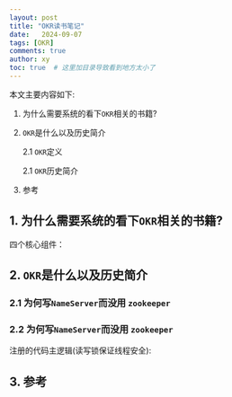 ```yaml
---
layout: post
title: "OKR读书笔记"
date:   2024-09-07
tags: [OKR]
comments: true
author: xy
toc: true  # 这里加目录导致看到地方太小了
---
```



本文主要内容如下:

1. 为什么需要系统的看下`OKR`相关的书籍?

2. `OKR`是什么以及历史简介

    2.1 `OKR`定义

    2.1 `OKR`历史简介

3. 参考

## 1. 为什么需要系统的看下`OKR`相关的书籍?



四个核心组件：


## 2. `OKR`是什么以及历史简介

### 2.1 为何写`NameServer`而没用 `zookeeper`


### 2.2 为何写`NameServer`而没用 `zookeeper`



注册的代码主逻辑(读写锁保证线程安全):



## 3. 参考



